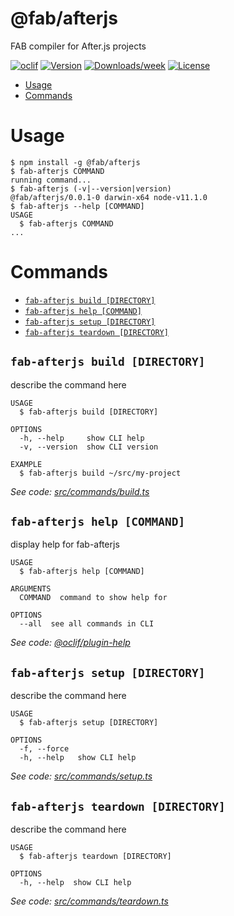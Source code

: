 @fab/afterjs
============

FAB compiler for After.js projects

[![oclif](https://img.shields.io/badge/cli-oclif-brightgreen.svg)](https://oclif.io)
[![Version](https://img.shields.io/npm/v/@fab/afterjs.svg)](https://npmjs.org/package/@fab/afterjs)
[![Downloads/week](https://img.shields.io/npm/dw/@fab/afterjs.svg)](https://npmjs.org/package/@fab/afterjs)
[![License](https://img.shields.io/npm/l/@fab/afterjs.svg)](https://github.com/fab-spec/fab/blob/master/package.json)

<!-- toc -->
* [Usage](#usage)
* [Commands](#commands)
<!-- tocstop -->
# Usage
<!-- usage -->
```sh-session
$ npm install -g @fab/afterjs
$ fab-afterjs COMMAND
running command...
$ fab-afterjs (-v|--version|version)
@fab/afterjs/0.0.1-0 darwin-x64 node-v11.1.0
$ fab-afterjs --help [COMMAND]
USAGE
  $ fab-afterjs COMMAND
...
```
<!-- usagestop -->
# Commands
<!-- commands -->
* [`fab-afterjs build [DIRECTORY]`](#fab-afterjs-build-directory)
* [`fab-afterjs help [COMMAND]`](#fab-afterjs-help-command)
* [`fab-afterjs setup [DIRECTORY]`](#fab-afterjs-setup-directory)
* [`fab-afterjs teardown [DIRECTORY]`](#fab-afterjs-teardown-directory)

## `fab-afterjs build [DIRECTORY]`

describe the command here

```
USAGE
  $ fab-afterjs build [DIRECTORY]

OPTIONS
  -h, --help     show CLI help
  -v, --version  show CLI version

EXAMPLE
  $ fab-afterjs build ~/src/my-project
```

_See code: [src/commands/build.ts](https://github.com/fab-spec/fab/blob/v0.0.1-0/src/commands/build.ts)_

## `fab-afterjs help [COMMAND]`

display help for fab-afterjs

```
USAGE
  $ fab-afterjs help [COMMAND]

ARGUMENTS
  COMMAND  command to show help for

OPTIONS
  --all  see all commands in CLI
```

_See code: [@oclif/plugin-help](https://github.com/oclif/plugin-help/blob/v2.1.3/src/commands/help.ts)_

## `fab-afterjs setup [DIRECTORY]`

describe the command here

```
USAGE
  $ fab-afterjs setup [DIRECTORY]

OPTIONS
  -f, --force
  -h, --help   show CLI help
```

_See code: [src/commands/setup.ts](https://github.com/fab-spec/fab/blob/v0.0.1-0/src/commands/setup.ts)_

## `fab-afterjs teardown [DIRECTORY]`

describe the command here

```
USAGE
  $ fab-afterjs teardown [DIRECTORY]

OPTIONS
  -h, --help  show CLI help
```

_See code: [src/commands/teardown.ts](https://github.com/fab-spec/fab/blob/v0.0.1-0/src/commands/teardown.ts)_
<!-- commandsstop -->
